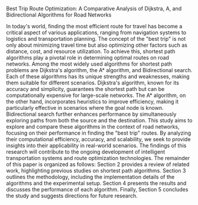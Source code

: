 Best Trip Route Optimization: A Comparative Analysis of Dijkstra, A, and Bidirectional Algorithms for Road Networks

In today's world, finding the most efficient route for travel has become a critical aspect of various
applications, ranging from navigation systems to logistics and transportation planning. The concept
of the "best trip" is not only about minimizing travel time but also optimizing other factors such as
distance, cost, and resource utilization. To achieve this, shortest path algorithms play a pivotal role
in determining optimal routes on road networks.
Among the most widely used algorithms for shortest path problems are Dijkstra's algorithm, the A*
algorithm, and Bidirectional search. Each of these algorithms has its unique strengths and
weaknesses, making them suitable for different scenarios. Dijkstra's algorithm, known for its
accuracy and simplicity, guarantees the shortest path but can be computationally expensive for
large-scale networks. The A* algorithm, on the other hand, incorporates heuristics to improve
efficiency, making it particularly effective in scenarios where the goal node is known. Bidirectional
search further enhances performance by simultaneously exploring paths from both the source and
the destination.
This study aims to explore and compare these algorithms in the context of road networks, focusing
on their performance in finding the "best trip" routes. By analyzing their computational efficiency,
accuracy, and scalability, we seek to provide insights into their applicability in real-world scenarios.
The findings of this research will contribute to the ongoing development of intelligent transportation
systems and route optimization technologies.
The remainder of this paper is organized as follows: Section 2 provides a review of related work,
highlighting previous studies on shortest path algorithms. Section 3 outlines the methodology,
including the implementation details of the algorithms and the experimental setup. Section 4
presents the results and discusses the performance of each algorithm. Finally, Section 5 concludes
the study and suggests directions for future research.
